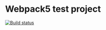 # Webpack5 test project

<!-- [Информация о релизе Webpack 5](https://webpack.js.org/blog/2020-10-10-webpack-5-release/)

[Migration Guide](https://webpack.js.org/migrate/5/)
 -->
[![Build status](https://ci.appveyor.com/api/projects/status/stko2gurklk1jb6u?svg=true)](https://ci.appveyor.com/project/VladimsKov/ahj-1)


